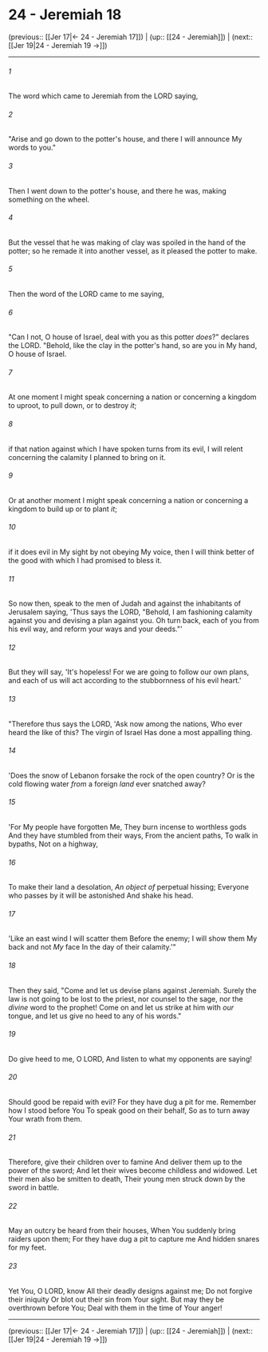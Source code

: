 # 24 - Jeremiah 18

(previous:: [[Jer 17|← 24 - Jeremiah 17]]) | (up:: [[24 - Jeremiah]]) | (next:: [[Jer 19|24 - Jeremiah 19 →]])

***


###### 1 
The word which came to Jeremiah from the LORD saying, 

###### 2 
"Arise and go down to the potter's house, and there I will announce My words to you." 

###### 3 
Then I went down to the potter's house, and there he was, making something on the wheel. 

###### 4 
But the vessel that he was making of clay was spoiled in the hand of the potter; so he remade it into another vessel, as it pleased the potter to make. 

###### 5 
Then the word of the LORD came to me saying, 

###### 6 
"Can I not, O house of Israel, deal with you as this potter _does_?" declares the LORD. "Behold, like the clay in the potter's hand, so are you in My hand, O house of Israel. 

###### 7 
At one moment I might speak concerning a nation or concerning a kingdom to uproot, to pull down, or to destroy _it_; 

###### 8 
if that nation against which I have spoken turns from its evil, I will relent concerning the calamity I planned to bring on it. 

###### 9 
Or at another moment I might speak concerning a nation or concerning a kingdom to build up or to plant _it_; 

###### 10 
if it does evil in My sight by not obeying My voice, then I will think better of the good with which I had promised to bless it. 

###### 11 
So now then, speak to the men of Judah and against the inhabitants of Jerusalem saying, 'Thus says the LORD, "Behold, I am fashioning calamity against you and devising a plan against you. Oh turn back, each of you from his evil way, and reform your ways and your deeds."' 

###### 12 
But they will say, 'It's hopeless! For we are going to follow our own plans, and each of us will act according to the stubbornness of his evil heart.' 

###### 13 
"Therefore thus says the LORD, 'Ask now among the nations, Who ever heard the like of this? The virgin of Israel Has done a most appalling thing. 

###### 14 
'Does the snow of Lebanon forsake the rock of the open country? Or is the cold flowing water _from_ a foreign _land_ ever snatched away? 

###### 15 
'For My people have forgotten Me, They burn incense to worthless gods And they have stumbled from their ways, From the ancient paths, To walk in bypaths, Not on a highway, 

###### 16 
To make their land a desolation, _An object of_ perpetual hissing; Everyone who passes by it will be astonished And shake his head. 

###### 17 
'Like an east wind I will scatter them Before the enemy; I will show them My back and not _My_ face In the day of their calamity.'" 

###### 18 
Then they said, "Come and let us devise plans against Jeremiah. Surely the law is not going to be lost to the priest, nor counsel to the sage, nor the _divine_ word to the prophet! Come on and let us strike at him with _our_ tongue, and let us give no heed to any of his words." 

###### 19 
Do give heed to me, O LORD, And listen to what my opponents are saying! 

###### 20 
Should good be repaid with evil? For they have dug a pit for me. Remember how I stood before You To speak good on their behalf, So as to turn away Your wrath from them. 

###### 21 
Therefore, give their children over to famine And deliver them up to the power of the sword; And let their wives become childless and widowed. Let their men also be smitten to death, Their young men struck down by the sword in battle. 

###### 22 
May an outcry be heard from their houses, When You suddenly bring raiders upon them; For they have dug a pit to capture me And hidden snares for my feet. 

###### 23 
Yet You, O LORD, know All their deadly designs against me; Do not forgive their iniquity Or blot out their sin from Your sight. But may they be overthrown before You; Deal with them in the time of Your anger!

***

(previous:: [[Jer 17|← 24 - Jeremiah 17]]) | (up:: [[24 - Jeremiah]]) | (next:: [[Jer 19|24 - Jeremiah 19 →]])
